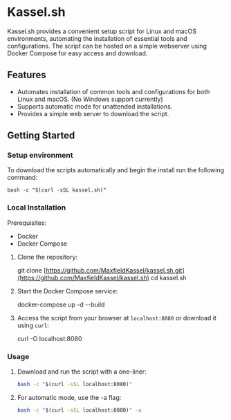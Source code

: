 # Kassel.sh

Kassel.sh provides a convenient setup script for Linux and macOS environments, automating the installation of essential tools and configurations. The script can be hosted on a simple webserver using Docker Compose for easy access and download.

## Features

- Automates installation of common tools and configurations for both Linux and macOS. (No Windows support currently)
- Supports automatic mode for unattended installations.
- Provides a simple web server to download the script.

## Getting Started

### Setup environment
To download the scripts automatically and begin the install run the following command:
```
bash -c "$(curl -sSL kassel.sh)"
```

### Local Installation

Prerequisites:
- Docker
- Docker Compose


  
1. Clone the repository:

   git clone [https://github.com/MaxfieldKassel/kassel.sh.git](https://github.com/MaxfieldKassel/kassel.sh)
   cd kassel.sh

2. Start the Docker Compose service:

   docker-compose up -d --build

3. Access the script from your browser at `localhost:8080` or download it using `curl`:

   curl -O localhost:8080

### Usage

1. Download and run the script with a one-liner:

   ```bash
   bash -c "$(curl -sSL localhost:8080)"
   ```

2. For automatic mode, use the -a flag:

    ```bash
    bash -c "$(curl -sSL localhost:8080)" -a
    ```
